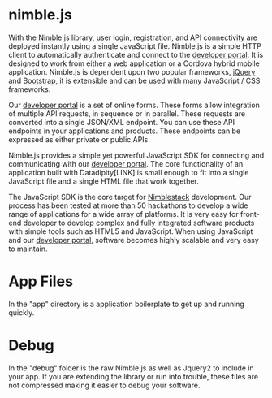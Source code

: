 # nimble.js
With the Nimble.js library, user login, registration, and API connectivity are deployed instantly using a single JavaScript file. Nimble.js is a simple HTTP client to automatically authenticate and connect to the [developer portal](https://portal.nimblescript.io). It is designed to work from either a web application or a Cordova hybrid mobile application. Nimble.js is dependent upon two popular frameworks, [jQuery](http://jquery.com) and [Bootstrap](http://getbootstrap.com), it is extensible and can be used with many JavaScript / CSS frameworks.

Our [developer portal](https://portal.nimblescript.io) is a set of online forms. These forms allow integration of multiple API requests, in sequence or in parallel. These requests are converted into a single JSON/XML endpoint. You can use these API endpoints in your applications and products. These endpoints can be expressed as either private or public APIs.

Nimble.js provides a simple yet powerful JavaScript SDK for connecting and communicating with our [developer portal](https://portal.nimblescript.io). The core functionality of an application built with Datadipity[LINK] is small enough to fit into a single JavaScript file and a single HTML file that work together.

The JavaScript SDK is the core target for [Nimblestack](https://nimblestack.io) development. Our process has been tested at more than 50 hackathons to develop a wide range of applications for a wide array of platforms. It is very easy for front-end developer to develop complex and fully integrated software products with simple tools such as HTML5 and JavaScript. When using JavaScript and our [developer portal](https://portal.nimblescript.io), software becomes highly scalable and very easy to maintain.

App Files
=========
In the "app" directory is a application boilerplate to get up and running quickly.

Debug
=====
In the "debug" folder is the raw Nimble.js as well as Jquery2 to include in your app. If you are extending the library or run into trouble, these files are not compressed making it easier to debug your software.
